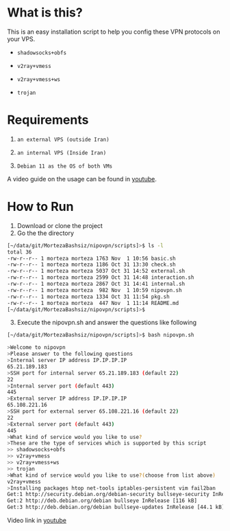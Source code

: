 # What is this?

This is an easy installation script to help you config these VPN protocols on your VPS.

-     shadowsocks+obfs
-     v2ray+vmess
-     v2ray+vmess+ws
-     trojan

# Requirements

1.     an external VPS (outside Iran)
2.     an internal VPS (Inside Iran)
3.     Debian 11 as the OS of both VMs

A video guide on the usage can be found in [youtube](https://youtu.be/jO-1O1BJ6rE "youtube").

# How to Run
1. Download or clone the project
2. Go the the directory

```bash
[~/data/git/MortezaBashsiz/nipovpn/scripts]>$ ls -l
total 36
-rw-r--r-- 1 morteza morteza 1763 Nov  1 10:56 basic.sh
-rw-r--r-- 1 morteza morteza 1186 Oct 31 13:30 check.sh
-rw-r--r-- 1 morteza morteza 5037 Oct 31 14:52 external.sh
-rw-r--r-- 1 morteza morteza 2599 Oct 31 14:48 interaction.sh
-rw-r--r-- 1 morteza morteza 2867 Oct 31 14:41 internal.sh
-rw-r--r-- 1 morteza morteza  982 Nov  1 10:59 nipovpn.sh
-rw-r--r-- 1 morteza morteza 1334 Oct 31 11:54 pkg.sh
-rw-r--r-- 1 morteza morteza  447 Nov  1 11:14 README.md
[~/data/git/MortezaBashsiz/nipovpn/scripts]>$
```

3. Execute the nipovpn.sh and answer the questions like following

```bash
[~/data/git/MortezaBashsiz/nipovpn/scripts]>$ bash nipovpn.sh 

>Welcome to nipovpn 
>Please answer to the following questions 
>Internal server IP address IP.IP.IP.IP
65.21.189.183
>SSH port for internal server 65.21.189.183 (default 22)
22
>Internal server port (default 443)
445
>External server IP address IP.IP.IP.IP
65.108.221.16
>SSH port for external server 65.108.221.16 (default 22)
22
>External server port (default 443)
445
>What kind of service would you like to use?
>These are the type of services which is supported by this script
>> shadowsocks+obfs
>> v2ray+vmess
>> v2ray+vmess+ws
>> trojan
>What kind of service would you like to use?(choose from list above)
v2ray+vmess
>Installing packages htop net-tools iptables-persistent vim fail2ban
Get:1 http://security.debian.org/debian-security bullseye-security InRelease [48.4 kB]
Get:2 http://deb.debian.org/debian bullseye InRelease [116 kB]
Get:3 http://deb.debian.org/debian bullseye-updates InRelease [44.1 kB]
```

Video link in [youtube](https://youtu.be/jO-1O1BJ6rE "youtube") 

